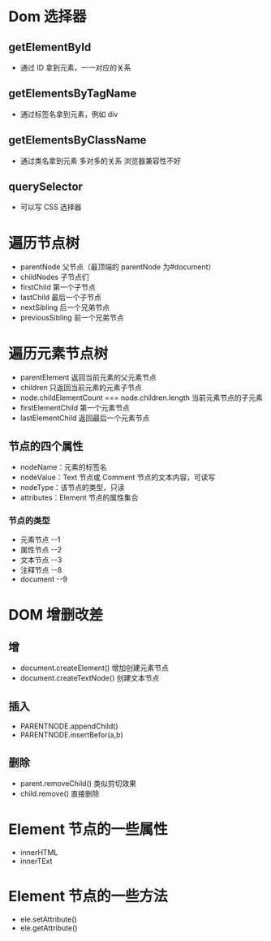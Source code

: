 # Dom 选择器

## getElementById

- 通过 ID 拿到元素，一一对应的关系

## getElementsByTagName

- 通过标签名拿到元素，例如 div

## getElementsByClassName

- 通过类名拿到元素 多对多的关系 浏览器兼容性不好

## querySelector

- 可以写 CSS 选择器

# 遍历节点树

- parentNode 父节点（最顶端的 parentNode 为#document）
- childNodes 子节点们
- firstChild 第一个子节点
- lastChild 最后一个子节点
- nextSibling 后一个兄弟节点
- previousSibling 前一个兄弟节点

# 遍历元素节点树

- parentElement 返回当前元素的父元素节点
- children 只返回当前元素的元素子节点
- node.childElementCount === node.children.length 当前元素节点的子元素
- firstElementChild 第一个元素节点
- lastElementChild 返回最后一个元素节点

## 节点的四个属性

- nodeName：元素的标签名
- nodeValue：Text 节点或 Comment 节点的文本内容，可读写
- nodeType：该节点的类型，只读
- attributes：Element 节点的属性集合

### 节点的类型

- 元素节点 --1
- 属性节点 --2
- 文本节点 --3
- 注释节点 --8
- document --9

# DOM 增删改差

## 增

- document.createElement() 增加创建元素节点
- document.createTextNode() 创建文本节点

## 插入

- PARENTNODE.appendChild()
- PARENTNODE.insertBefor(a,b)

## 删除

- parent.removeChild() 类似剪切效果
- child.remove() 直接删除

# Element 节点的一些属性

- innerHTML
- innerTExt

# Element 节点的一些方法

- ele.setAttribute()
- ele.getAttribute()
